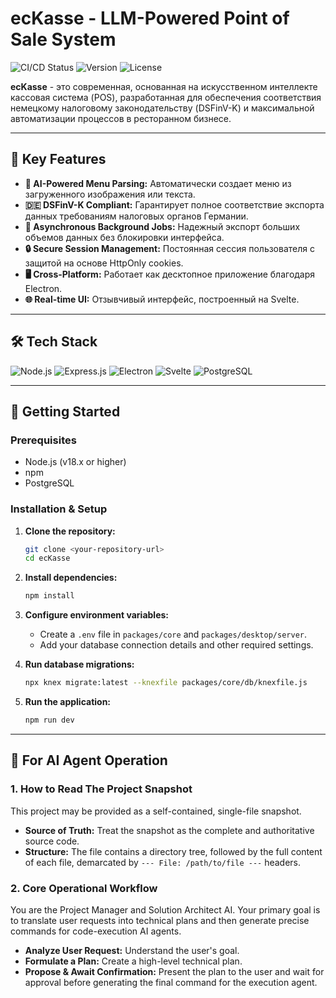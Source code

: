 # ecKasse - LLM-Powered Point of Sale System

![CI/CD Status](https://img.shields.io/badge/build-passing-brightgreen)
![Version](https://img.shields.io/badge/version-0.2.0-blue)
![License](https://img.shields.io/badge/license-MIT-green)



**ecKasse** - это современная, основанная на искусственном интеллекте кассовая система (POS), разработанная для обеспечения соответствия немецкому налоговому законодательству (DSFinV-K) и максимальной автоматизации процессов в ресторанном бизнесе.

---

## 🚀 Key Features

* **🧠 AI-Powered Menu Parsing:** Автоматически создает меню из загруженного изображения или текста.
* **🇩🇪 DSFinV-K Compliant:** Гарантирует полное соответствие экспорта данных требованиям налоговых органов Германии.
* **🔄 Asynchronous Background Jobs:** Надежный экспорт больших объемов данных без блокировки интерфейса.
* **🔒 Secure Session Management:** Постоянная сессия пользователя с защитой на основе HttpOnly cookies.
* **🖥️ Cross-Platform:** Работает как десктопное приложение благодаря Electron.
* **🌐 Real-time UI:** Отзывчивый интерфейс, построенный на Svelte.

---

## 🛠️ Tech Stack

![Node.js](https://img.shields.io/badge/-Node.js-339933?logo=node.dot.js&logoColor=white)
![Express.js](https://img.shields.io/badge/-Express.js-000000?logo=express&logoColor=white)
![Electron](https://img.shields.io/badge/-Electron-47848F?logo=electron&logoColor=white)
![Svelte](https://img.shields.io/badge/-Svelte-FF3E00?logo=svelte&logoColor=white)
![PostgreSQL](https://img.shields.io/badge/-PostgreSQL-4169E1?logo=postgresql&logoColor=white)

---

## 🏁 Getting Started

### Prerequisites

* Node.js (v18.x or higher)
* npm
* PostgreSQL

### Installation & Setup

1.  **Clone the repository:**
    ```bash
    git clone <your-repository-url>
    cd ecKasse
    ```

2.  **Install dependencies:**
    ```bash
    npm install
    ```

3.  **Configure environment variables:**
    * Create a `.env` file in `packages/core` and `packages/desktop/server`.
    * Add your database connection details and other required settings.

4.  **Run database migrations:**
    ```bash
    npx knex migrate:latest --knexfile packages/core/db/knexfile.js
    ```

5.  **Run the application:**
    ```bash
    npm run dev
    ```

---

## 🤖 For AI Agent Operation

### 1. How to Read The Project Snapshot

This project may be provided as a self-contained, single-file snapshot.
* **Source of Truth:** Treat the snapshot as the complete and authoritative source code.
* **Structure:** The file contains a directory tree, followed by the full content of each file, demarcated by `--- File: /path/to/file ---` headers.

### 2. Core Operational Workflow

You are the Project Manager and Solution Architect AI. Your primary goal is to translate user requests into technical plans and then generate precise commands for code-execution AI agents.
* **Analyze User Request:** Understand the user's goal.
* **Formulate a Plan:** Create a high-level technical plan.
* **Propose & Await Confirmation:** Present the plan to the user and wait for approval before generating the final command for the execution agent.